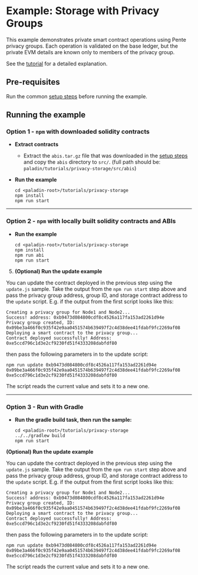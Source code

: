 # Example: Storage with Privacy Groups

This example demonstrates private smart contract operations using Pente privacy groups. Each operation is validated on the base ledger, but the private EVM details are known only to members of the privacy group.

See the [tutorial](https://lf-decentralized-trust-labs.github.io/paladin/head/tutorials/private-storage/) for a detailed explanation.

## Pre-requisites

Run the common [setup steps](../README.md) before running the example.

## Running the example

### Option 1 - `npm` with downloaded solidity contracts

- **Extract contracts**

  - Extract the `abis.tar.gz` file that was downloaded in the [setup steps](../README.md) and copy the `abis` directory to `src/`. (full path should be: `paladin/tutorials/privacy-storage/src/abis`)

- **Run the example**

  ```shell
  cd <paladin-root>/tutorials/privacy-storage
  npm install
  npm run start
  ```

---

### Option 2 - `npm` with locally built solidity contracts and ABIs

- **Run the example**

  ```shell
  cd <paladin-root>/tutorials/privacy-storage
  npm install
  npm run abi
  npm run start
  ```

5. **(Optional) Run the update example**

You can update the contract deployed in the previous step using the `update.js` sample. Take the output from the `npm run start` step above and pass the privacy group address, group ID, and storage contract address to the `update` script. E.g. if the output from the first script looks like this:

```shell
Creating a privacy group for Node1 and Node2...
Success! address: 0xb9473d084800cdf8c4526a117fa153ad2261d94e
Privacy group created, ID: 0x09be3a466f0c935f42e9aa0451574b639497f2c4d38dee41fdabf9fc2269af08
Deploying a smart contract to the privacy group...
Contract deployed successfully! Address: 0xe5ccd796c1d3e2cf9230fd51f4333208dabfdf80
```

then pass the following parameters in to the update script:

```shell
npm run update 0xb9473d084800cdf8c4526a117fa153ad2261d94e 0x09be3a466f0c935f42e9aa0451574b639497f2c4d38dee41fdabf9fc2269af08 0xe5ccd796c1d3e2cf9230fd51f4333208dabfdf80
```

The script reads the current value and sets it to a new one.

---

### Option 3 - Run with Gradle

- **Run the gradle build task, then run the sample:**

  ```shell
  cd <paladin-root>/tutorials/privacy-storage
  ../../gradlew build
  npm run start
  ```

**(Optional) Run the update example**

You can update the contract deployed in the previous step using the `update.js` sample. Take the output from the `npm run start` step above and pass the privacy group address, group ID, and storage contract address to the `update` script. E.g. if the output from the first script looks like this:

```shell
Creating a privacy group for Node1 and Node2...
Success! address: 0xb9473d084800cdf8c4526a117fa153ad2261d94e
Privacy group created, ID: 0x09be3a466f0c935f42e9aa0451574b639497f2c4d38dee41fdabf9fc2269af08
Deploying a smart contract to the privacy group...
Contract deployed successfully! Address: 0xe5ccd796c1d3e2cf9230fd51f4333208dabfdf80
```

then pass the following parameters in to the update script:

```shell
npm run update 0xb9473d084800cdf8c4526a117fa153ad2261d94e 0x09be3a466f0c935f42e9aa0451574b639497f2c4d38dee41fdabf9fc2269af08 0xe5ccd796c1d3e2cf9230fd51f4333208dabfdf80
```

The script reads the current value and sets it to a new one.

